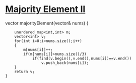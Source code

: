 <h1><a href="https://leetcode.com/problems/majority-element-ii/">Majority Element II</a></h1>

  vector<int> majorityElement(vector<int>& nums) {
        
        unordered_map<int,int> m;
        vector<int> v;
        for(int i=0;i<nums.size();i++)
        {
            m[nums[i]]++;
            if(m[nums[i]]>nums.size()/3)
                if(find(v.begin(),v.end(),nums[i])==v.end())
                    v.push_back(nums[i]);
        }
        return v;
    }
